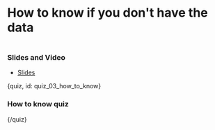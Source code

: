 # How to know if you don't have the data


![]()

### Slides and Video

* [Slides]()

{quiz, id: quiz_03_how_to_know}

### How to know quiz


{/quiz}

